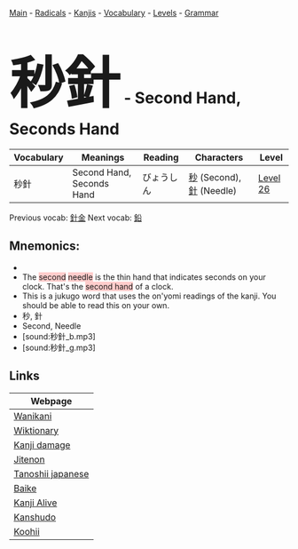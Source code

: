 <style> bigfont {font-size: 100px}</style>
[Main](../README.md) -
[Radicals](../radicals.md) -
[Kanjis](../kanjis.md) -
[Vocabulary](../vocabulary.md) -
[Levels](../levels.md) -
[Grammar](../grammar.md)
# <bigfont> 秒針</bigfont> - Second Hand, Seconds Hand 

| Vocabulary | Meanings | Reading | Characters | Level |
| --- | --- | --- | --- | --- |
| 秒針 | Second Hand, Seconds Hand | びょうしん |  [秒](../kanjis/秒.md) (Second), [針](../kanjis/針.md) (Needle) | [Level 26](../levels/wk_level26.md) |

Previous vocab: [針金](針金.md) Next vocab: [鉛](鉛.md) 

## Mnemonics:

* 
* The <span style="background-color:#ffcccb"> second</span> <span style="background-color:#ffcccb"> needle</span> is the thin hand that indicates seconds on your clock. That's the <span style="background-color:#ffcccb"> second hand</span> of a clock.
* This is a jukugo word that uses the on'yomi readings of the kanji. You should be able to read this on your own.
* 秒, 針
* Second, Needle
* [sound:秒針_b.mp3]
* [sound:秒針_g.mp3]


## Links 

| Webpage |
| --- |
| [Wanikani          ](https://www.wanikani.com/kanji/秒針) |
| [Wiktionary        ](https://en.wiktionary.org/wiki/秒針) |
| [Kanji damage      ](http://www.kanjidamage.com/kanji/search?utf8=✓&q=秒針) |
| [Jitenon           ](https://jitenon.com/kanji/秒針) |
| [Tanoshii japanese ](https://www.tanoshiijapanese.com/dictionary/kanji.cfm?k=秒針) |
| [Baike             ](https://baike.baidu.com/item/秒針) |
| [Kanji Alive       ](https://app.kanjialive.com/秒針) |
| [Kanshudo          ](https://www.kanshudo.com/searchmn?q=秒針) |
| [Koohii            ](https://kanji.koohii.com/study/kanji/秒針) |
